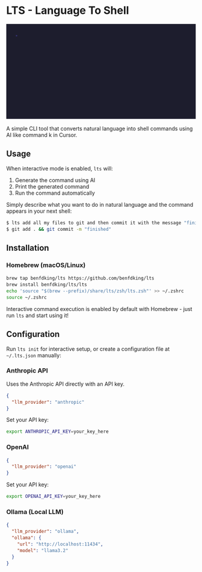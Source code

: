 # LTS - Language To Shell

![Demo](demo.gif)

A simple CLI tool that converts natural language into shell commands using AI like command k in Cursor. 

## Usage

When interactive mode is enabled, `lts` will:
1. Generate the command using AI
2. Print the generated command
3. Run the command automatically

Simply describe what you want to do in natural language and the command appears in your next shell:

```bash
$ lts add all my files to git and then commit it with the message "finished"
$ git add . && git commit -m "finished"
```

## Installation

### Homebrew (macOS/Linux)

```bash
brew tap benfdking/lts https://github.com/benfdking/lts
brew install benfdking/lts/lts
echo 'source "$(brew --prefix)/share/lts/zsh/lts.zsh"' >> ~/.zshrc
source ~/.zshrc
```

Interactive command execution is enabled by default with Homebrew - just run `lts` and start using it!


## Configuration

Run `lts init` for interactive setup, or create a configuration file at `~/.lts.json` manually:

### Anthropic API

Uses the Anthropic API directly with an API key.

```json
{
  "llm_provider": "anthropic"
}
```

Set your API key:
```bash
export ANTHROPIC_API_KEY=your_key_here
```

### OpenAI

```json
{
  "llm_provider": "openai"
}
```

Set your API key:
```bash
export OPENAI_API_KEY=your_key_here
```

### Ollama (Local LLM)

```json
{
  "llm_provider": "ollama",
  "ollama": {
    "url": "http://localhost:11434",
    "model": "llama3.2"
  }
}
```
